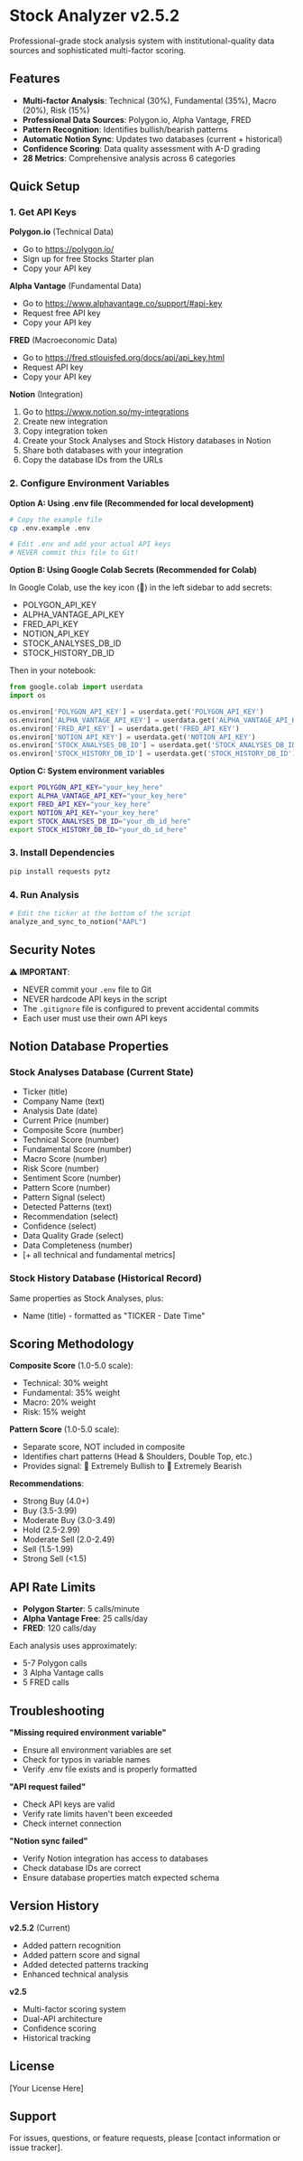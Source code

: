 # Stock Analyzer v2.5.2

Professional-grade stock analysis system with institutional-quality data sources and sophisticated multi-factor scoring.

## Features

- **Multi-factor Analysis**: Technical (30%), Fundamental (35%), Macro (20%), Risk (15%)
- **Professional Data Sources**: Polygon.io, Alpha Vantage, FRED
- **Pattern Recognition**: Identifies bullish/bearish patterns
- **Automatic Notion Sync**: Updates two databases (current + historical)
- **Confidence Scoring**: Data quality assessment with A-D grading
- **28 Metrics**: Comprehensive analysis across 6 categories

## Quick Setup

### 1. Get API Keys

**Polygon.io** (Technical Data)
- Go to https://polygon.io/
- Sign up for free Stocks Starter plan
- Copy your API key

**Alpha Vantage** (Fundamental Data)
- Go to https://www.alphavantage.co/support/#api-key
- Request free API key
- Copy your API key

**FRED** (Macroeconomic Data)
- Go to https://fred.stlouisfed.org/docs/api/api_key.html
- Request API key
- Copy your API key

**Notion** (Integration)
1. Go to https://www.notion.so/my-integrations
2. Create new integration
3. Copy integration token
4. Create your Stock Analyses and Stock History databases in Notion
5. Share both databases with your integration
6. Copy the database IDs from the URLs

### 2. Configure Environment Variables

**Option A: Using .env file (Recommended for local development)**

```bash
# Copy the example file
cp .env.example .env

# Edit .env and add your actual API keys
# NEVER commit this file to Git!
```

**Option B: Using Google Colab Secrets (Recommended for Colab)**

In Google Colab, use the key icon (🔑) in the left sidebar to add secrets:
- POLYGON_API_KEY
- ALPHA_VANTAGE_API_KEY
- FRED_API_KEY
- NOTION_API_KEY
- STOCK_ANALYSES_DB_ID
- STOCK_HISTORY_DB_ID

Then in your notebook:
```python
from google.colab import userdata
import os

os.environ['POLYGON_API_KEY'] = userdata.get('POLYGON_API_KEY')
os.environ['ALPHA_VANTAGE_API_KEY'] = userdata.get('ALPHA_VANTAGE_API_KEY')
os.environ['FRED_API_KEY'] = userdata.get('FRED_API_KEY')
os.environ['NOTION_API_KEY'] = userdata.get('NOTION_API_KEY')
os.environ['STOCK_ANALYSES_DB_ID'] = userdata.get('STOCK_ANALYSES_DB_ID')
os.environ['STOCK_HISTORY_DB_ID'] = userdata.get('STOCK_HISTORY_DB_ID')
```

**Option C: System environment variables**

```bash
export POLYGON_API_KEY="your_key_here"
export ALPHA_VANTAGE_API_KEY="your_key_here"
export FRED_API_KEY="your_key_here"
export NOTION_API_KEY="your_key_here"
export STOCK_ANALYSES_DB_ID="your_db_id_here"
export STOCK_HISTORY_DB_ID="your_db_id_here"
```

### 3. Install Dependencies

```bash
pip install requests pytz
```

### 4. Run Analysis

```python
# Edit the ticker at the bottom of the script
analyze_and_sync_to_notion("AAPL")
```

## Security Notes

⚠️ **IMPORTANT**: 
- NEVER commit your `.env` file to Git
- NEVER hardcode API keys in the script
- The `.gitignore` file is configured to prevent accidental commits
- Each user must use their own API keys

## Notion Database Properties

### Stock Analyses Database (Current State)
- Ticker (title)
- Company Name (text)
- Analysis Date (date)
- Current Price (number)
- Composite Score (number)
- Technical Score (number)
- Fundamental Score (number)
- Macro Score (number)
- Risk Score (number)
- Sentiment Score (number)
- Pattern Score (number)
- Pattern Signal (select)
- Detected Patterns (text)
- Recommendation (select)
- Confidence (select)
- Data Quality Grade (select)
- Data Completeness (number)
- [+ all technical and fundamental metrics]

### Stock History Database (Historical Record)
Same properties as Stock Analyses, plus:
- Name (title) - formatted as "TICKER - Date Time"

## Scoring Methodology

**Composite Score** (1.0-5.0 scale):
- Technical: 30% weight
- Fundamental: 35% weight
- Macro: 20% weight
- Risk: 15% weight

**Pattern Score** (1.0-5.0 scale):
- Separate score, NOT included in composite
- Identifies chart patterns (Head & Shoulders, Double Top, etc.)
- Provides signal: 🚀 Extremely Bullish to 🚨 Extremely Bearish

**Recommendations**:
- Strong Buy (4.0+)
- Buy (3.5-3.99)
- Moderate Buy (3.0-3.49)
- Hold (2.5-2.99)
- Moderate Sell (2.0-2.49)
- Sell (1.5-1.99)
- Strong Sell (<1.5)

## API Rate Limits

- **Polygon Starter**: 5 calls/minute
- **Alpha Vantage Free**: 25 calls/day
- **FRED**: 120 calls/day

Each analysis uses approximately:
- 5-7 Polygon calls
- 3 Alpha Vantage calls
- 5 FRED calls

## Troubleshooting

**"Missing required environment variable"**
- Ensure all environment variables are set
- Check for typos in variable names
- Verify .env file exists and is properly formatted

**"API request failed"**
- Check API keys are valid
- Verify rate limits haven't been exceeded
- Check internet connection

**"Notion sync failed"**
- Verify Notion integration has access to databases
- Check database IDs are correct
- Ensure database properties match expected schema

## Version History

**v2.5.2** (Current)
- Added pattern recognition
- Added pattern score and signal
- Added detected patterns tracking
- Enhanced technical analysis

**v2.5**
- Multi-factor scoring system
- Dual-API architecture
- Confidence scoring
- Historical tracking

## License

[Your License Here]

## Support

For issues, questions, or feature requests, please [contact information or issue tracker].
